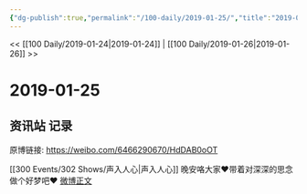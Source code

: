 ```yaml
---
{"dg-publish":true,"permalink":"/100-daily/2019-01-25/","title":"2019-01-25"}
---
```



<< [[100 Daily/2019-01-24\|2019-01-24]] | [[100 Daily/2019-01-26\|2019-01-26]] >>

# 2019-01-25

## 资讯站 记录

原博链接: https://weibo.com/6466290670/HdDAB0oOT

[[300 Events/302 Shows/声入人心\|声入人心]]
晚安咯大家❤️带着对深深的思念做个好梦吧❤️
[微博正文](https://weibo.com/detail/4332436819056357)
